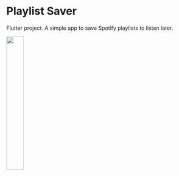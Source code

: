 # Playlist Saver

Flutter project.
A simple app to save Spotify playlists to listen later.

<img src="https://user-images.githubusercontent.com/21291813/169167736-afe70ada-d457-419f-9408-9578edf9765f.png" width="30%"></img> 
